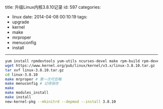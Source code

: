 title: 升级Linux内核3.8.10记录
id: 597
categories:
  - linux
date: 2014-04-08 00:10:19
tags:
  - upgrade
  - kernel
  - make
  - mrproper
  - menuconfig
  - install
---
```bash
yum install rpmdevtools yum-utils ncurses-devel make rpm-build rpm-devel
wget https://www.kernel.org/pub/linux/kernel/v3.x/linux-3.8.10.tar.gz
tar xvf linux-3.8.10.tar.gz
cd linux-3.8.10
make mrproper # 第一次可忽略
make menuconfig # 记得保存
make
make modules_install
make install
new-kernel-pkg --mkinitrd --depmod --install 3.8.10
```
